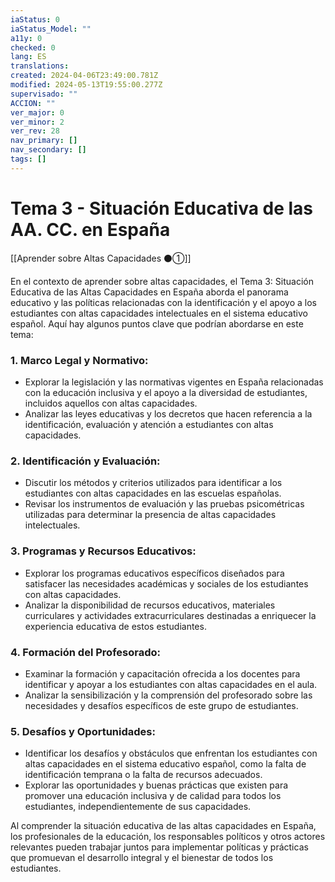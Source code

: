 ```yaml
---
iaStatus: 0
iaStatus_Model: ""
a11y: 0
checked: 0
lang: ES
translations: 
created: 2024-04-06T23:49:00.781Z
modified: 2024-05-13T19:55:00.277Z
supervisado: ""
ACCION: ""
ver_major: 0
ver_minor: 2
ver_rev: 28
nav_primary: []
nav_secondary: []
tags: []
---
```

# Tema 3 - Situación Educativa de las AA. CC. en España

[[Aprender sobre Altas Capacidades ⚫①]]

En el contexto de aprender sobre altas capacidades, el Tema 3: Situación Educativa de las Altas Capacidades en España aborda el panorama educativo y las políticas relacionadas con la identificación y el apoyo a los estudiantes con altas capacidades intelectuales en el sistema educativo español. Aquí hay algunos puntos clave que podrían abordarse en este tema:

### 1. Marco Legal y Normativo:

- Explorar la legislación y las normativas vigentes en España relacionadas con la educación inclusiva y el apoyo a la diversidad de estudiantes, incluidos aquellos con altas capacidades.
- Analizar las leyes educativas y los decretos que hacen referencia a la identificación, evaluación y atención a estudiantes con altas capacidades.

### 2. Identificación y Evaluación:

- Discutir los métodos y criterios utilizados para identificar a los estudiantes con altas capacidades en las escuelas españolas.
- Revisar los instrumentos de evaluación y las pruebas psicométricas utilizadas para determinar la presencia de altas capacidades intelectuales.

### 3. Programas y Recursos Educativos:

- Explorar los programas educativos específicos diseñados para satisfacer las necesidades académicas y sociales de los estudiantes con altas capacidades.
- Analizar la disponibilidad de recursos educativos, materiales curriculares y actividades extracurriculares destinadas a enriquecer la experiencia educativa de estos estudiantes.

### 4. Formación del Profesorado:

- Examinar la formación y capacitación ofrecida a los docentes para identificar y apoyar a los estudiantes con altas capacidades en el aula.
- Analizar la sensibilización y la comprensión del profesorado sobre las necesidades y desafíos específicos de este grupo de estudiantes.

### 5. Desafíos y Oportunidades:

- Identificar los desafíos y obstáculos que enfrentan los estudiantes con altas capacidades en el sistema educativo español, como la falta de identificación temprana o la falta de recursos adecuados.
- Explorar las oportunidades y buenas prácticas que existen para promover una educación inclusiva y de calidad para todos los estudiantes, independientemente de sus capacidades.

Al comprender la situación educativa de las altas capacidades en España, los profesionales de la educación, los responsables políticos y otros actores relevantes pueden trabajar juntos para implementar políticas y prácticas que promuevan el desarrollo integral y el bienestar de todos los estudiantes.